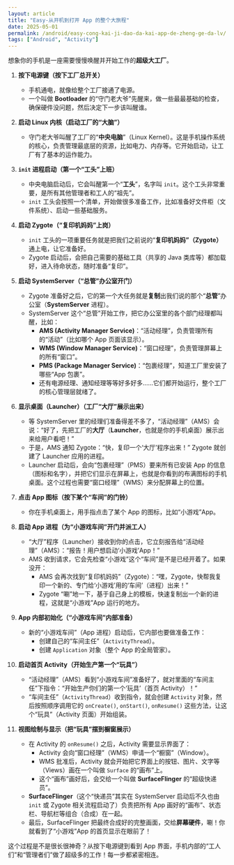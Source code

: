 ```yaml
---
layout: article
title: "Easy-从开机到打开 App 的整个大旅程"
date: 2025-05-01
permalink: /android/easy-cong-kai-ji-dao-da-kai-app-de-zheng-ge-da-lv/
tags: ["Android", "Activity"]
---
```


 

想象你的手机是一座需要慢慢唤醒并开始工作的**超级大工厂**。

1. **按下电源键（按下工厂总开关）**
    
    - 手机通电，就像给整个工厂接通了电源。
    - 一个叫做 **Bootloader** 的“守门老大爷”先醒来，做一些最最基础的检查，确保硬件没问题，然后决定下一步该叫醒谁。

2. **启动 Linux 内核（启动工厂的“大脑”）**
    
    - 守门老大爷叫醒了工厂的“**中央电脑**”（Linux Kernel）。这是手机操作系统的核心，负责管理最底层的资源，比如电力、内存等。它开始启动，让工厂有了基本的运作能力。

3. **`init` 进程启动（第一个“工头”上班）**
    
    - 中央电脑启动后，它会叫醒第一个“**工头**”，名字叫 `init`。这个工头非常重要，是所有其他管理者和工人的“祖先”。
    - `init` 工头会按照一个清单，开始做很多准备工作，比如准备好文件柜（文件系统）、启动一些基础服务。

4. **启动 Zygote（“复印机妈妈”上岗）**
    
    - `init` 工头的一项重要任务就是把我们之前说的“**复印机妈妈”（Zygote）** 通上电，让它准备好。
    - Zygote 启动后，会把自己需要的基础工具（共享的 Java 类库等）都加载好，进入待命状态，随时准备“复印”。

5. **启动 SystemServer（“总管”办公室开门）**
    
    - Zygote 准备好之后，它的第一个大任务就是**复制**出我们说的那个“**总管**”办公室（**SystemServer** 进程）。
    - SystemServer 这个“总管”开始工作，把它办公室里的各个部门经理都叫醒，比如：
        - **AMS (Activity Manager Service)**：“活动经理”，负责管理所有的“活动”（比如哪个 App 页面该显示）。
        - **WMS (Window Manager Service)**：“窗口经理”，负责管理屏幕上的所有“窗口”。
        - **PMS (Package Manager Service)**：“包裹经理”，知道工厂里安装了哪些“App 包裹”。
        - 还有电源经理、通知经理等等好多好多……它们都开始运行，整个工厂的核心管理层就绪了。

6. **显示桌面（Launcher）（工厂“大厅”展示出来）**
    
    - 等 SystemServer 里的经理们准备得差不多了，“活动经理”（AMS）会说：“好了，先把工厂的**大厅**（**Launcher**，也就是你的手机桌面）展示出来给用户看吧！”
    - 于是，AMS 通知 Zygote：“快，复印一个‘大厅’程序出来！” Zygote 就创建了 Launcher 应用的进程。
    - Launcher 启动后，会向“包裹经理”（PMS）要来所有已安装 App 的信息（图标和名字），并把它们显示在屏幕上，也就是你看到的布满图标的手机桌面。这个过程也需要“窗口经理”（WMS）来分配屏幕上的位置。

7. **点击 App 图标（按下某个“车间”的门铃）**
    
    - 你在手机桌面上，用手指点击了某个 App 的图标，比如“小游戏”App。

8. **启动 App 进程（为“小游戏车间”开门并派工人）**
    
    - “大厅”程序（Launcher）接收到你的点击，它立刻报告给“活动经理”（AMS）：“报告！用户想启动‘小游戏’App！”
    - AMS 收到请求，它会先检查“小游戏”这个“车间”是不是已经开着了。如果没开：
        - AMS 会再次找到“复印机妈妈”（Zygote）：“嘿，Zygote，快帮我复印一个新的、专门给‘小游戏’用的‘车间’（进程）出来！”
        - Zygote “唰”地一下，基于自己身上的模板，快速复制出一个新的进程，这就是“小游戏”App 运行的地方。

9. **App 内部初始化（“小游戏车间”内部准备）**
    
    - 新的“小游戏车间”（App 进程）启动后，它内部也要做准备工作：
        - 创建自己的“车间主任”（`ActivityThread`）。
        - 创建 `Application` 对象（整个 App 的全局管家）。

10. **启动首页 Activity（开始生产第一个“玩具”）**
    
    - “活动经理”（AMS）看到“小游戏车间”准备好了，就对里面的“车间主任”下指令：“开始生产你们的第一个‘玩具’（首页 Activity）！”
    - “车间主任”（`ActivityThread`）收到指令，就会创建 `Activity` 对象，然后按照顺序调用它的 `onCreate()`, `onStart()`, `onResume()` 这些方法，让这个“玩具”（Activity 页面）开始组装。

11. **视图绘制与显示（把“玩具”摆到橱窗展示）**
    
    - 在 Activity 的 `onResume()` 之后，Activity 需要显示界面了：
        - Activity 会向“窗口经理”（WMS）申请一个“橱窗”（Window）。
        - WMS 批准后，Activity 就会开始把它界面上的按钮、图片、文字等（Views）画在一个叫做 `Surface` 的“画布”上。
        - 这个“画布”画好后，会交给一个叫做 **SurfaceFlinger** 的“超级快递员”。
    - **SurfaceFlinger**（这个“快递员”其实在 SystemServer 启动后不久也由 `init` 或 Zygote 相关流程启动了）负责把所有 App 画好的“画布”、状态栏、导航栏等组合（合成）在一起。
    - 最后，SurfaceFlinger 把最终合成好的完整画面，交给**屏幕硬件**，唰！你就看到了“小游戏”App 的首页显示在眼前了！

这个过程是不是很长很神奇？从按下电源键到看到 App 界面，手机内部的“工人们”和“管理者们”做了超级多的工作！每一步都紧密相连。

